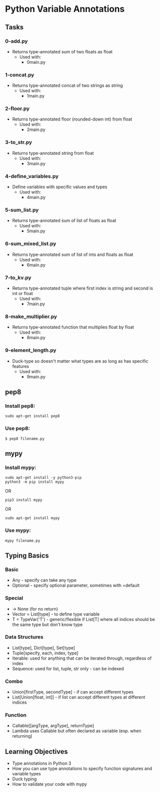 # Python Variable Annotations

## Tasks

### 0-add.py
- Returns type-annotated sum of two floats as float
	- Used with:
		- 0main.py

### 1-concat.py
- Returns type-annotated concat of two strings as string
	- Used with:
		- 1main.py

### 2-floor.py
- Returns type-annotated floor (rounded-down int) from float
	- Used with:
		- 2main.py

### 3-to_str.py
- Returns type-annotated string from float
	- Used with:
		- 3main.py

### 4-define_variables.py
- Define variables with specific values and types
	- Used with:
		- 4main.py

### 5-sum_list.py
- Returns type-annotated sum of list of floats as float
	- Used with:
		- 5main.py

### 6-sum_mixed_list.py
- Returns type-annotated sum of list of ints and floats as float
	- Used with:
		- 6main.py

### 7-to_kv.py
- Returns type-annotated tuple where first index is string and second is int or float
	- Used with:
		- 7main.py

### 8-make_multiplier.py
- Returns type-annotated function that multiplies float by float
	- Used with:
		- 8main.py

### 9-element_length.py
- Duck-type so doesn't matter what types are as long as has specific features
	- Used with:
		- 9main.py

## pep8

### Install pep8:

```
sudo apt-get install pep8
```

### Use pep8:

```
$ pep8 filename.py
```

## mypy

### Install mypy:

```
sudo apt-get install -y python3-pip
python3 -m pip install mypy
```

OR

```
pip3 install mypy
```

OR

```
sudo apt-get install mypy
```

### Use mypy:

```
mypy filename.py
```

## Typing Basics

### Basic
- Any - specify can take any type
- Optional - specify optional parameter, sometimes with =default

### Special
- -> None (for no return)
- Vector = List[type] - to define type variable
- T = TypeVar('T') - generic/flexible if List[T] where all indices should be the same type but don't know type

### Data Structures
- List[type], Dict[type], Set[type]
- Tuple[specify, each, index, type]
- Iterable: used for anything that can be iterated through, regardless of index
- Sequence: used for list, tuple, str only - can be indexed

### Combo
- Union[firstType, secondType] - if can accept different types
- List[Union[float, int]] - if list can accept different types at different indices

### Function
- Callable[[argType, argType], returnType]
- Lambda uses Callable but often declared as variable (esp. when returning)

## Learning Objectives

- Type annotations in Python 3
- How you can use type annotations to specify function signatures and variable types
- Duck typing
- How to validate your code with mypy

